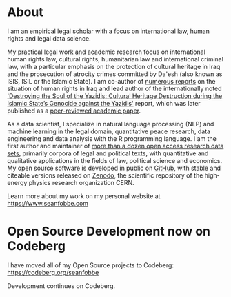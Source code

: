 # About

I am an empirical legal scholar with a focus on international law, human rights and legal data science.

My practical legal work and academic research focus on international human rights law,  cultural rights, humanitarian law and international criminal law, with a particular emphasis on the protection of cultural heritage in Iraq and the prosecution of atrocity crimes committed by Da'esh (also known as ISIS, ISIL or the Islamic State). I am co-author of [numerous reports](https://zenodo.org/communities/rashid-international/) on the situation of human rights in Iraq and lead author of the internationally noted ['Destroying the Soul of the Yazidis: Cultural Heritage Destruction during the Islamic State’s Genocide against the Yazidis'](https://doi.org/10.5281/zenodo.3826125) report, which was later published as a [peer-reviewed academic paper](https://doi.org/10.1163/9789004466180_006).

As a data scientist, I specialize in natural language processing (NLP) and machine learning in the legal domain, quantitative peace research, data engineering and data analysis with the R programming language. I am the first author and maintainer of [more than a dozen open access research data sets](../data), primarily corpora of legal and political texts, with quantitative and qualitative applications in the fields of law, political science and economics. My open source software is developed in public on [GitHub](https://github.com/SeanFobbe), with stable and citeable versions released on [Zenodo](https://zenodo.org/communities/sean-fobbe-data/search?page=1&size=20), the scientific repository of the high-energy physics research organization CERN. 

Learn more about my work on my personal website at <https://www.seanfobbe.com>

# Open Source Development now on Codeberg

I have moved all of my Open Source projects to Codeberg: https://codeberg.org/seanfobbe

Development continues on Codeberg.


<!--
**SeanFobbe/seanfobbe** is a ✨ _special_ ✨ repository because its `README.md` (this file) appears on your GitHub profile.

Here are some ideas to get you started:

- 🔭 I’m currently working on ...
- 🌱 I’m currently learning ...
- 👯 I’m looking to collaborate on ...
- 🤔 I’m looking for help with ...
- 💬 Ask me about ...
- 📫 How to reach me: ...
- 😄 Pronouns: ...
- ⚡ Fun fact: ...
-->
